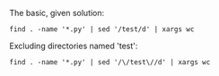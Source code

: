 The basic, given solution:

    find . -name '*.py' | sed '/test/d' | xargs wc


Excluding directories named 'test':

    find . -name '*.py' | sed '/\/test\//d' | xargs wc

